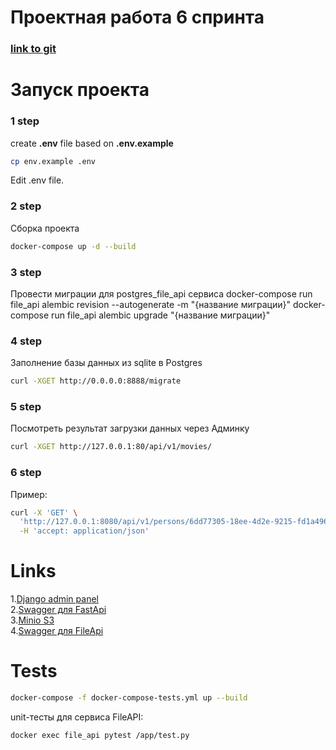 # Проектная работа 6 спринта

### [link to git](https://github.com/KseniiaKarpova/Async_API_sprint_3)
# Запуск проекта
### 1 step
create **.env** file based on **.env.example**<br>
```bash
cp env.example .env
```
Edit .env file.
### 2 step
Сборка проекта
```bash
docker-compose up -d --build
```

### 3 step
Провести миграции для postgres_file_api сервиса
docker-compose run file_api alembic revision --autogenerate -m "{название миграции}"
docker-compose run file_api alembic upgrade "{название миграции}"

### 4 step
Заполнение базы данных из sqlite в Postgres

```bash
curl -XGET http://0.0.0.0:8888/migrate
```

### 5 step
Посмотреть результат загрузки данных через Админку
```bash
curl -XGET http://127.0.0.1:80/api/v1/movies/
```

### 6 step

Пример:
```bash
curl -X 'GET' \
  'http://127.0.0.1:8080/api/v1/persons/6dd77305-18ee-4d2e-9215-fd1a496ccfdf/film' \
  -H 'accept: application/json'
```
# Links

1.[Django admin panel](http://127.0.0.1:80/admin/)  
2.[Swagger для FastApi](http://127.0.0.1:8080/api/openapi)  
3.[Minio S3](http://localhost:9001)  
4.[Swagger для  FileApi](http://localhost:2080/api/openapi)  


# Tests
```bash
docker-compose -f docker-compose-tests.yml up --build
```

unit-тесты для сервиса FileAPI:
```bash
docker exec file_api pytest /app/test.py
```